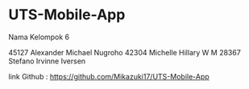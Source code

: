 # UTS-Mobile-App
Nama Kelompok 6

45127 Alexander Michael Nugroho
42304 Michelle Hillary W M
28367 Stefano Irvinne Iversen

link Github : https://github.com/Mikazuki17/UTS-Mobile-App